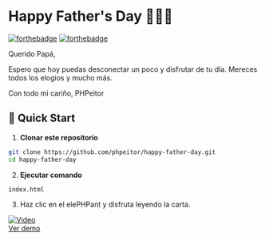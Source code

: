 # Happy Father's Day 👔👨‍👧
[![forthebadge](http://forthebadge.com/images/badges/made-with-css.svg)](https://www.linkedin.com/in/drphp/)
[![forthebadge](http://forthebadge.com/images/badges/built-with-love.svg)](https://www.linkedin.com/in/drphp/)

Querido Papá,

Espero que hoy puedas desconectar un poco y disfrutar de tu día. Mereces todos los elogios y mucho más.

Con todo mi cariño, PHPeitor

## 🚀 Quick Start

1. **Clonar este repositorio**
```bash
git clone https://github.com/phpeitor/happy-father-day.git
cd happy-father-day
```
2. **Ejecutar comando**
```bash
index.html
```
3. Haz clic en el elePHPant y disfruta leyendo la carta.

[![Video](https://img.youtube.com/vi/WhY9uj90Uxw/0.jpg)](https://www.youtube.com/watch?v=WhY9uj90Uxw)  
[Ver demo](https://www.youtube.com/watch?v=WhY9uj90Uxw)
